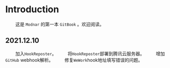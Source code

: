 # Introduction

&#160; &#160; &#160; &#160; 这是 `Modnar` 的第一本 `GitBook` 。欢迎阅读。

## 2021.12.10

&#160; &#160; &#160; &#160; 加入`HookReposter`。
&#160; &#160; &#160; &#160; 将`HookReposter`部署到腾讯云服务器。
&#160; &#160; &#160; &#160; 增加`GitHub` webhook解析。
&#160; &#160; &#160; &#160; 修复`WeWork`hook地址填写错误的问题。

